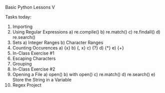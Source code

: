 Basic Python Lessons V

Tasks today:
1) Importing
2) Using Regular Expressions
     a) re.compile()
     b) re.match()
     c) re.findall()
     d) re.search()
3) Sets
     a) Integer Ranges
     b) Character Ranges
4) Counting Occurences
     a) {x}
     b) {, x}
     c) {?}
     d) {*}
     e) {+}
5) In-Class Exercise #1
6) Escaping Characters
7) Grouping
8) In-Class Exercise #2
9) Opening a File
     a) open()
     b) with open()
     c) re.match()
     d) re.search()
     e) Store the String in a Variable
10) Regex Project